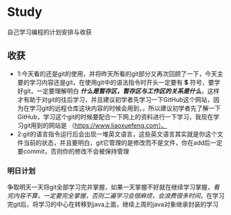 # Study
自己学习编程的计划安排与收获

## 收获
* 1:今天看的还是git的使用，并将昨天所看的git部分又再次回顾了一下，今天主要的学习内容还是git，在使用git中的语法指令时开头一定要有 **$** 符号，要学好git，一定要理解明白 ***什么是暂存区，暂存区与工作区的关系是什么***，这样才有助于对git的往后学习，并且建议初学者先学习一下GitHub这个网站，因为在学习git的远程仓库这块内容的时候会用到，，所以建议初学者先了解一下GitHub，学习这个git的时候要配合一下网上的资料进行一下学习，我现在学习git用到的网站是  （https://www.liaoxuefeng.com）。
* 2:git的语言指令运行后会出现一堆英文语言，这些英文语言其实就是你这个文件当前的状态，并且要明白，git它管理的是修改而不是文件，你在add后一定要commit，否则你的修改不会被保持管理

### 明日计划
争取明天一天将git全部学习完并掌握，如果一天掌握不好就在继续学习掌握，*看完内容不算，一定要完全掌握，否则二遍学习会很麻烦，会浪费很多时间*，在学习完git后，将学习的中心在转移到java上面，继续上周的java对象继承封装的学习
